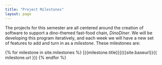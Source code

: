 ```yaml
---
title: "Project Milestones"
layout: page
---
```

The projects for this semester are all centered around the creation of software to support a dino-themed fast-food chain, _DinoDiner_.  We will be developing this program iteratively, and each week we will have a new set of features to add and turn in as a _milestone_.  These milestones are: 

{% for milestone in site.milestones %}
[{{milestone.title}}]({{site.baseurl}}{{ milestone.url }})
{% endfor %}
